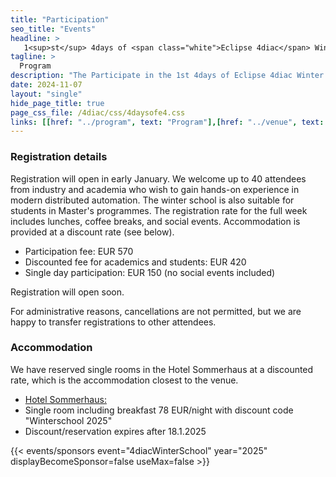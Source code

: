 ```yaml
---
title: "Participation"
seo_title: "Events"
headline: > 
   1<sup>st</sup> 4days of <span class="white">Eclipse 4diac</span> Winter School
tagline: >
  Program
description: "The Participate in the 1st 4days of Eclipse 4diac Winter School"
date: 2024-11-07
layout: "single"
hide_page_title: true
page_css_file: /4diac/css/4daysofe4.css
links: [[href: "../program", text: "Program"],[href: "../venue", text: "Venue"],[href: "../participation", text: "Participation"],[href: "../organisation", text: "Organisation"]]
---
```


### Registration details 
Registration will open in early January. We welcome up to 40 attendees from industry and academia who wish to gain hands-on 
experience in modern distributed automation. The winter school is also suitable for students in Master's programmes. The registration rate for the full week includes lunches, coffee breaks, and social events. Accommodation is provided at a discount rate (see below).

- Participation fee: EUR 570
- Discounted fee for academics and students: EUR 420
- Single day participation: EUR 150 (no social events included) 

Registration will open soon. 

For administrative reasons, cancellations are not permitted, but we are happy to transfer registrations to other attendees.

### Accommodation
We have reserved single rooms in the Hotel Sommerhaus at a discounted rate, which is the accommodation closest to the venue. 
- [Hotel Sommerhaus: ](https://www.sommerhaus-hotel.at/de/linz)
- Single room including breakfast 78 EUR/night with discount code "Winterschool 2025"
- Discount/reservation expires after 18.1.2025

{{< events/sponsors event="4diacWinterSchool"  year="2025" displayBecomeSponsor=false useMax=false >}}
